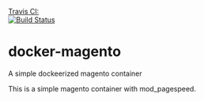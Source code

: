 [Travis CI:  
 ![Build Status](https://travis-ci.org/jamesbrink/docker-magento.svg?branch=master)](https://travis-ci.org/jamesbrink/docker-magento)  
 
# docker-magento

A simple dockeerized magento container

This is a simple magento container with mod_pagespeed.
